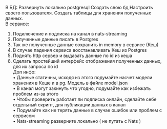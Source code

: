 В БД: 
Развернуть локально postgresql
Создать свою бд
Настроить своего пользователя. 
Создать таблицы для хранения полученных данных.
<br>В сервисе:
1. Подключение и подписка на канал в nats-streaming
2. Полученные данные писать в Postgres
3. Так же полученные данные сохранить in memory в сервисе (Кеш)
4. В случае падения сервиса восстанавливать Кеш из Postgres
5. Поднять http сервер и выдавать данные по id из кеша
6. Сделать простейший интерфейс отображения полученных данных, для
их запроса по id
<br>Доп инфо:
<br>• Данные статичны, исходя из этого подумайте насчет модели хранения
в Кеше и в pg. Модель в файле model.json
<br>• В канал могут закинуть что угодно, подумайте как избежать проблем
из-за этого
<br>• Чтобы проверить работает ли подписка онлайн, сделайте себе
отдельный скрипт, для публикации данных в канал
<br>• Подумайте как не терять данные в случае ошибок или проблем с
сервисом
<br>• Nats-streaming разверните локально ( не путать с Nats )
